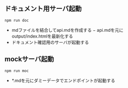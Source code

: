 
## ドキュメント用サーバ起動

```
npm run doc
```

- mdファイルを結合してapi.mdを作成する
− api.mdを元にoutput/index.htmlを最新化する
- ドキュメント確認用のサーバが起動する


## mockサーバ起動

```
npm run moc
```

- *.mdを元にダミーデータでエンドポイントが起動する